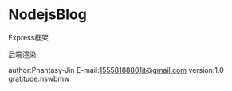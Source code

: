 # NodejsBlog

Express框架

后端渲染

author:Phantasy-Jin E-mail:15558188801jt@gmail.com version:1.0 gratitude:nswbmw

